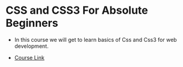 # CSS and CSS3 For Absolute Beginners

- In this course we will get to learn basics of Css and Css3 for web development.

* [Course Link](https://www.udemy.com/css-and-css3-for-absolute-beginners/learn/v4/overview)
